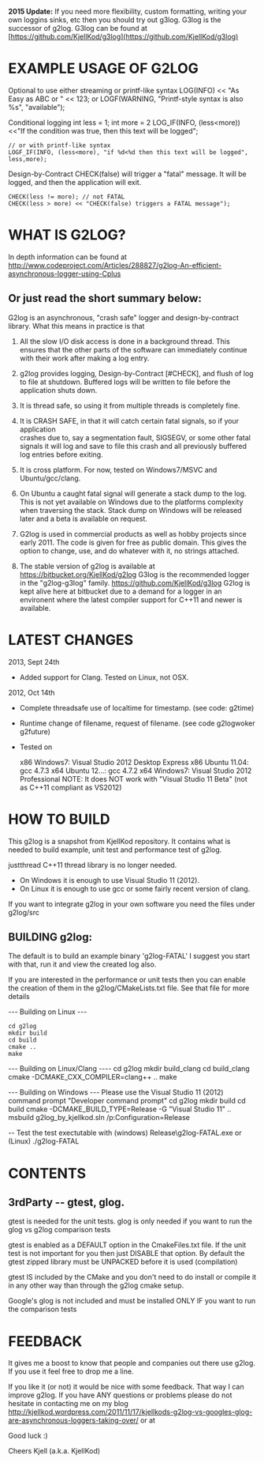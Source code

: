 **2015 Update:**
If you need more flexibility, custom formatting, writing your own loggins sinks, etc then you should try out g3log. 
G3log is the successor of g2log. G3log can be found at [https://github.com/KjellKod/g3log](https://github.com/KjellKod/g3log)

EXAMPLE USAGE OF G2LOG
=======================
Optional to use either streaming or printf-like syntax
    LOG(INFO) << "As Easy as ABC or " << 123;
    or 
    LOGF(WARNING, "Printf-style syntax is also %s", "available");


Conditional logging
    int less = 1; int more = 2
    LOG_IF(INFO, (less<more)) <<"If the condition was true, then this text will be logged";
    
    // or with printf-like syntax
    LOGF_IF(INFO, (less<more), "if %d<%d then this text will be logged", less,more);


Design-by-Contract
CHECK(false) will trigger a "fatal" message. It will be logged, and then the 
application will exit.

    CHECK(less != more); // not FATAL
    CHECK(less > more) << "CHECK(false) triggers a FATAL message");




WHAT IS G2LOG?
====================
In depth information can be found at 
http://www.codeproject.com/Articles/288827/g2log-An-efficient-asynchronous-logger-using-Cplus



Or just read the short summary below:
-------------------------------------

G2log is an asynchronous, "crash safe" logger and design-by-contract library. 
What this means in practice is that 

1. All the slow I/O disk access is done in a background thread. This ensures that the
 other parts of the software can immediately continue with their work after making a
 log entry. 

2. g2log provides logging, Design-by-Contract [#CHECK], and flush of log to file at
 shutdown. Buffered logs will be written to file before the application shuts down.

3. It is thread safe, so using it from multiple threads is completely fine. 

4. It is CRASH SAFE, in that it will catch certain fatal signals, so if your application  
 crashes due to, say a segmentation fault, SIGSEGV,  or some other fatal
 signals it will  log and save to file this crash and all previously buffered log
 entries before exiting.

 
5. It is cross platform. For now, tested on Windows7/MSVC and Ubuntu/gcc/clang. 

6. On Ubuntu a caught fatal signal will generate a stack dump to the log. This is
 not yet available on Windows due to the platforms complexity when traversing the
 stack. Stack dump on Windows will be released later and a beta is available on
 request. 

7. G2log is used in commercial products as well as hobby projects since early 2011.
The code is given for free as public domain. This gives the option to change, use,
 and do whatever with it, no strings attached.

8. The stable version of g2log is available at https://bitbucket.org/KjellKod/g2log
   G3log is the recommended logger in the "g2log-g3log" family. https://github.com/KjellKod/g3log
   G2log is kept alive here at bitbucket due to a demand for a logger in an environent where 
   the latest compiler support for C++11 and newer is available. 





LATEST CHANGES
=====================
2013, Sept 24th
 * Added support for Clang. Tested on Linux, not OSX.

2012, Oct 14th
* Complete threadsafe use of localtime for timestamp. (see code: g2time)
* Runtime change of filename, request of filename. (see code g2logwoker g2future)
* Tested on 

    x86 Windows7: Visual Studio 2012 Desktop Express
    x86 Ubuntu 11.04:  gcc 4.7.3
    x64 Ubuntu 12...: gcc 4.7.2
    x64 Windows7: Visual Studio 2012 Professional
    NOTE: It does NOT work with "Visual Studio 11 Beta" (not as C++11 compliant 
    as VS2012)



HOW TO BUILD
===================
This g2log is a snapshot from KjellKod repository. 
It contains what is needed to build example, unit test and performance test of g2log. 

justthread C++11 thread library is no longer needed. 
* On Windows it is enough to  use Visual Studio 11  (2012). 
* On Linux it is enough to use gcc or some fairly recent version of clang.


If you want to integrate g2log in your own software you need the files under 
g2log/src



BUILDING g2log: 
-----------
The default is to build an example binary 'g2log-FATAL'
I suggest you start with that, run it and view the created log also.

If you are interested in the performance or unit tests then you can 
enable the creation of them in the g2log/CMakeLists.txt file. See that file for 
more details

--- Building on Linux ---

    cd g2log
    mkdir build
    cd build 
    cmake ..
    make

--- Building on Linux/Clang ----
    cd g2log
    mkdir build_clang
    cd build_clang
    cmake -DCMAKE_CXX_COMPILER=clang++ ..
    make


--- Building on Windows ---
Please use the Visual Studio 11 (2012) command prompt "Developer command prompt"
    cd g2log
    mkdir build
    cd build
    cmake -DCMAKE_BUILD_TYPE=Release -G "Visual Studio 11" ..
    msbuild g2log_by_kjellkod.sln /p:Configuration=Release
  
-- Test the test exectutable with 
    (windows) Release\g2log-FATAL.exe 
    or (Linux) ./g2log-FATAL


      
CONTENTS
===========================
3rdParty -- gtest, glog. 
-----------------------
gtest is needed for the unit tests. 
glog is only needed if you want to run the glog vs g2log comparison tests

gtest is enabled as a DEFAULT option in the CmakeFiles.txt file. If the unit test
is not important for you then just DISABLE that option.  By default the gtest zipped
 library must be UNPACKED before it is used (compilation)

gtest IS included by the CMake and you don't need to do install or compile it in
 any other way than through the g2log cmake setup.

Google's glog is not included and must be installed ONLY IF you want to run the comparison tests


FEEDBACK
=========================
It gives me a boost to know that people and companies out there use g2log. If you use it
feel free to drop me a line. 

If you like it (or not) it would be nice with some feedback. That way I can 
improve g2log. If you have  ANY questions or problems please do not hesitate in contacting me on my blog 
http://kjellkod.wordpress.com/2011/11/17/kjellkods-g2log-vs-googles-glog-are-asynchronous-loggers-taking-over/
or at <Hedstrom at KjellKod dot cc>

Good luck :)

Cheers
Kjell (a.k.a. KjellKod)